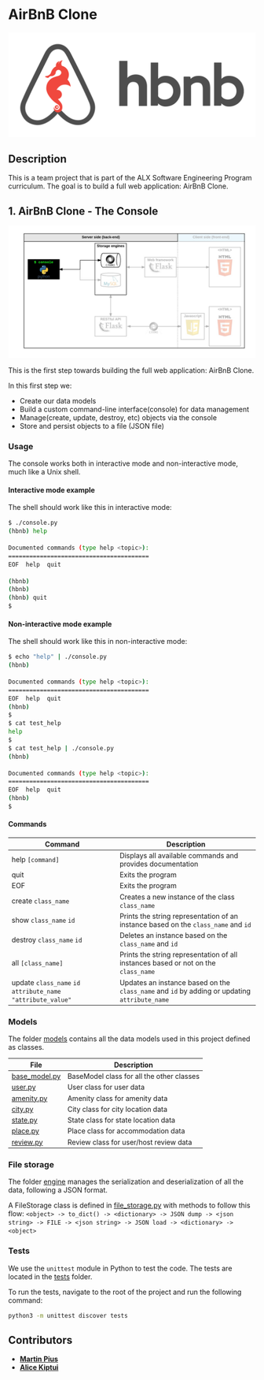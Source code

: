 # AirBnB Clone

![hbnb image](/images/hbnb.png)

## Description

This is a team project that is part of the ALX Software Engineering Program curriculum.
The goal is to build a full web application: AirBnB Clone.

## 1. AirBnB Clone - The Console

![Console flow image](/images/console.png)

This is the first step towards building the full web application: AirBnB Clone.

In this first step we:

- Create our data models
- Build a custom command-line interface(console) for data management
- Manage(create, update, destroy, etc) objects via the console
- Store and persist objects to a file (JSON file)

### Usage

The console works both in interactive mode and non-interactive mode, much like a Unix shell.

#### Interactive mode example

The shell should work like this in interactive mode:

```bash
$ ./console.py
(hbnb) help

Documented commands (type help <topic>):
========================================
EOF  help  quit

(hbnb)
(hbnb)
(hbnb) quit
$
```

#### Non-interactive mode example

The shell should work like this in non-interactive mode:

```bash
$ echo "help" | ./console.py
(hbnb)

Documented commands (type help <topic>):
========================================
EOF  help  quit
(hbnb)
$
$ cat test_help
help
$
$ cat test_help | ./console.py
(hbnb)

Documented commands (type help <topic>):
========================================
EOF  help  quit
(hbnb)
$
```

#### Commands

| Command                                                       | Description                                                                                   |
| ------------------------------------------------------------- | --------------------------------------------------------------------------------------------- |
| help `[command]`                                              | Displays all available commands and provides documentation                                    |
| quit                                                          | Exits the program                                                                             |
| EOF                                                           | Exits the program                                                                             |
| create `class_name`                                           | Creates a new instance of the class `class_name`                                              |
| show `class_name` `id`                                        | Prints the string representation of an instance based on the `class_name` and `id`            |
| destroy `class_name` `id`                                     | Deletes an instance based on the `class_name` and `id`                                        |
| all `[class_name]`                                            | Prints the string representation of all instances based or not on the `class_name`            |
| update `class_name` `id` `attribute_name` `"attribute_value"` | Updates an instance based on the `class_name` and `id` by adding or updating `attribute_name` |

### Models

The folder [models](./models/) contains all the data models used in this project defined as classes.

| File                                    | Description                               |
| --------------------------------------- | ----------------------------------------- |
| [base_model.py](./models/base_model.py) | BaseModel class for all the other classes |
| [user.py](./models/user.py)             | User class for user data                  |
| [amenity.py](./models/amenity.py)       | Amenity class for amenity data            |
| [city.py](./models/city.py)             | City class for city location data         |
| [state.py](./models/state.py)           | State class for state location data       |
| [place.py](./models/place.py)           | Place class for accommodation data        |
| [review.py](./models/review.py)         | Review class for user/host review data    |

### File storage

The folder [engine](./models/engine/) manages the serialization and deserialization of all the data, following a JSON format.

A FileStorage class is defined in [file_storage.py](./models/engine/file_storage.py) with methods to follow this flow:
`<object> -> to_dict() -> <dictionary> -> JSON dump -> <json string> -> FILE -> <json string> -> JSON load -> <dictionary> -> <object>`

### Tests

We use the `unittest` module in Python to test the code. The tests are located in the [tests](./tests/) folder.

To run the tests, navigate to the root of the project and run the following command:

```bash
python3 -m unittest discover tests
```

## Contributors

- [**Martin Pius**](https://github.com/martinmulwa)
- [**Alice Kiptui**](https://github.com/JEPTUI)
